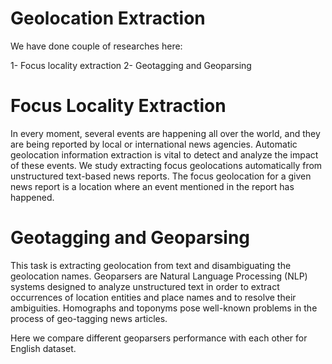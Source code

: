 # Geolocation Extraction

We have done couple of researches here:

1- Focus locality extraction
2- Geotagging and Geoparsing 


# Focus Locality Extraction

In every moment, several events are happening all over the world, and they are being reported by local or international news agencies. Automatic geolocation information extraction is vital to detect and analyze the impact of these events. We study extracting focus geolocations automatically from unstructured text-based news reports. The focus geolocation for a given news report is a location where an event mentioned in the report has happened. 

# Geotagging and Geoparsing

This task is extracting geolocation from text and disambiguating the geolocation names. Geoparsers are Natural Language Processing (NLP) systems designed to analyze unstructured text in order to extract occurrences of location entities and place names and to resolve their ambiguities. Homographs and toponyms pose well-known problems in the process of geo-tagging news articles.

Here we compare different geoparsers performance with each other for English dataset. 

